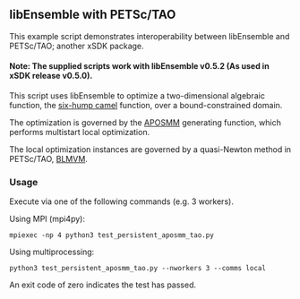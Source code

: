 ## libEnsemble with PETSc/TAO

This example script demonstrates interoperability between libEnsemble and
PETSc/TAO; another xSDK package.

#### Note: The supplied scripts work with libEnsemble v0.5.2 (As used in xSDK release v0.5.0).

This script uses libEnsemble to optimize a two-dimensional algebraic function, the [six-hump camel](https://www.sfu.ca/~ssurjano/camel6.html) function, over a bound-constrained domain.

The optimization is governed by the [APOSMM](https://www.mcs.anl.gov/~jlarson/APOSMM/) generating function, which performs multistart local optimization.

The local optimization instances are governed by a quasi-Newton method in
PETSc/TAO, [BLMVM](https://www.mcs.anl.gov/petsc/petsc-current/docs/manualpages/Tao/TAOBLMVM.html).

### Usage

Execute via one of the following commands (e.g. 3 workers).

Using MPI (mpi4py):

    mpiexec -np 4 python3 test_persistent_aposmm_tao.py

Using multiprocessing:

    python3 test_persistent_aposmm_tao.py --nworkers 3 --comms local

An exit code of zero indicates the test has passed.